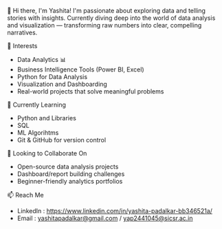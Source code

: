 👋 Hi there, I'm Yashita!
I'm passionate about exploring data and telling stories with insights. Currently diving deep into the world of data analysis and visualization — transforming raw numbers into clear, compelling narratives.

👀 Interests
 - Data Analytics 📊
 - Business Intelligence Tools (Power BI, Excel)
 - Python for Data Analysis
 - Visualization and Dashboarding
 - Real-world projects that solve meaningful problems

🌱 Currently Learning
 - Python and Libraries
 - SQL
 - ML Algorihtms
 - Git & GitHub for version control

🔎 Looking to Collaborate On
 - Open-source data analysis projects
 - Dashboard/report building challenges
 - Beginner-friendly analytics portfolios

📫 Reach Me
 - LinkedIn : https://www.linkedin.com/in/yashita-padalkar-bb346521a/
 - Email : yashitapadalkar@gmail.com / yap2441045@sicsr.ac.in

<!---
yashita03/yashita03 is a ✨ special ✨ repository because its `README.md` (this file) appears on your GitHub profile.
You can click the Preview link to take a look at your changes.
--->
